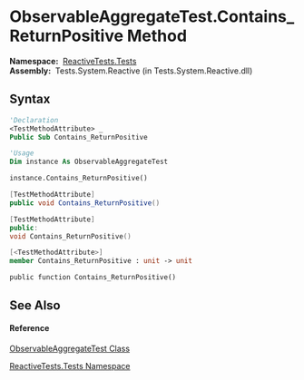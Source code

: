 # ObservableAggregateTest.Contains\_ReturnPositive Method

**Namespace:**  [ReactiveTests.Tests](ReactiveTests.Tests\ReactiveTests.Tests.md)  
**Assembly:**  Tests.System.Reactive (in Tests.System.Reactive.dll)

## Syntax

```vb
'Declaration
<TestMethodAttribute> _
Public Sub Contains_ReturnPositive
```

```vb
'Usage
Dim instance As ObservableAggregateTest

instance.Contains_ReturnPositive()
```

```csharp
[TestMethodAttribute]
public void Contains_ReturnPositive()
```

```c++
[TestMethodAttribute]
public:
void Contains_ReturnPositive()
```

```fsharp
[<TestMethodAttribute>]
member Contains_ReturnPositive : unit -> unit 
```

```jscript
public function Contains_ReturnPositive()
```

## See Also

#### Reference

[ObservableAggregateTest Class](ObservableAggregateTest\ObservableAggregateTest.md)

[ReactiveTests.Tests Namespace](ReactiveTests.Tests\ReactiveTests.Tests.md)




